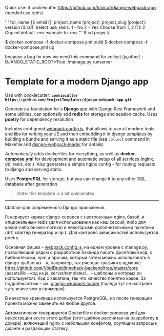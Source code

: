 Quick use:
$ cookiecutter https://github.com/haricot/django-webpack-app (needed use redis)

'''
full_name []: 
email []: 
project_name [project]: 
project_slug [project]: 
version [0.1.0]: 
Select use_redis:
1 - No
2 - Yes
Choose from 1, 2 [1]: 2
Copied default .env.example to .env
'''
$ cd project/

$ docker-compose -f  docker-compose.yml build
$ docker-compose -f  docker-compose.yml up

because a bug for now we need this command for collect (js,other) : 
DJANGO_STATIC_ROOT=True ./manage.py  runserver 

# Template for a modern Django app

Use with cookiecutter: **`cookiecutter https://github.com/ProjectTemplates/django-webpack-app.git`**

Generates a foundation for a **Django** app with Django Rest Framework and some utilities, can optionally add **redis** for storage and session cache. Uses **poetry** for dependency resolution.

Includes configured [webpack.config.js](https://github.com/ProjectTemplates/django-webpack-app/blob/master/%7B%7Bcookiecutter.project_name%7D%7D/core/webpack.config.js), that allows to use all modern tools and libs for writing your JS and then embedding it in django templates by building a bundle and serving it as a static file (see `collect` command in Makefile and [django-webpack-loader](https://github.com/jezdez/django-webpack-loader) for details)

*Automatically* adds dockerfiles for everything, as well as **docker-compose.yml** for development and automatic setup of all services (nginx, db, redis, etc.). Also generates a simple nginx config - for routing requests to django and serving static.

Uses **PostgreSQL** for storage, but you can change it to any other SQL database after generation.

> Note: this template is a bit opinionated

---

Шаблон для современного Django приложения.

Генерирует каркас django-сервиса с настроенным nginx, базой, и опциональным redis (для использования как кэш сессий, либо для какой-либо бизнес-логики) и некоторыми дополнительными пакетами (drf, сваггер генератор и пр.). Для контроля зависимостей используется poetry.

Основная фишка - [webpack.config.js](https://github.com/ProjectTemplates/django-webpack-app/blob/master/%7B%7Bcookiecutter.project_name%7D%7D/core/webpack.config.js), на одном уровне с manage.py, позволяющий рядом с разработкой бэкенда писать фронтовый код, с библиотеками, npm и прочим, который затем можно использовать в django-шаблонах - я, например, так рисовал графики в админке - https://github.com/VoidDruid/innohack-backend/tree/master/core (assets/lib - код на js, server/templates/... - шаблоны в которых он используется). Код с хакатона, так что качество понятно какое.
За подробносятми - см. [django-webpack-loader](https://github.com/jezdez/django-webpack-loader) (правда тут он настроен чуть иначе чем в примерах)

В качестве хранилища используется PostgreSQL, но после генерации проекта можно заменить на любое другое.

Автоматически генерируется Dockerfile и docker-compose.yml для оркестрации всего этого добра (этот шаблон рассчитан на разработку в докере), включащий nginx с небольшим конфигом, роутящим запросы к джанге и раздающим статику.
